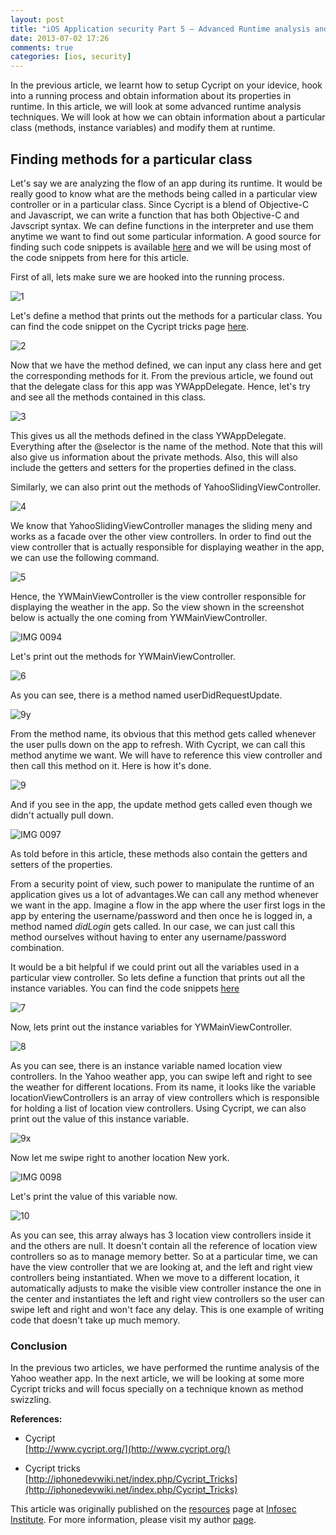 ```yaml
---
layout: post
title: "iOS Application security Part 5 – Advanced Runtime analysis and manipulation using Cycript (Yahoo Weather App)"
date: 2013-07-02 17:26
comments: true
categories: [ios, security]
---
```


In the previous article, we learnt how to setup Cycript on your idevice, hook into a running process and obtain information about its properties in runtime. In this article, we will look at some advanced runtime analysis techniques. We will look at how we can obtain information about a particular class (methods, instance variables) and modify them at runtime.

<!-- more -->

## Finding methods for a particular class

Let's say we are analyzing the flow of an app during its runtime. It would be really good to know what are the methods being called in a particular view controller or in a particular class. Since Cycript is a blend of Objective-C and Javascript, we can write a function that has both Objective-C and Javscript syntax. We can define functions in the interpreter and use them anytime we want to find out some particular information. A good source for finding such code snippets is available [here](http://iphonedevwiki.net/index.php/Cycript_Tricks) and we will be using most of the code snippets from here for this article.

First of all, lets make sure we are hooked into the running process.

![1]({{site.baseurl}}/images/posts/ios5/1.png) 

Let's define a method that prints out the methods for a particular class. You can find the code snippet on the Cycript tricks page [here](http://iphonedevwiki.net/index.php/Cycript_Tricks).

![2]({{site.baseurl}}/images/posts/ios5/2.png)

Now that we have the method defined, we can input any class here and get the corresponding methods for it. From the previous article, we found out that the delegate class for this app was YWAppDelegate. Hence, let's try and see all the methods contained in this class.

![3]({{site.baseurl}}/images/posts/ios5/3.png)

This gives us all the methods defined in the class YWAppDelegate. Everything after the @selector is the name of the method. Note that this will also give us information about the private methods. Also, this will also include the getters and setters for the properties defined in the class.

Similarly, we can also print out the methods of YahooSlidingViewController.

![4]({{site.baseurl}}/images/posts/ios5/4.png)

We know that YahooSlidingViewController manages the sliding meny and works as a facade over the other view controllers. In order to find out the view controller that is actually responsible for displaying weather in the app, we can use the following command.

![5]({{site.baseurl}}/images/posts/ios5/5.png)

Hence, the YWMainViewController is the view controller responsible for displaying the weather in the app. So the view shown in the screenshot below is actually the one coming from YWMainViewController.

![IMG 0094]({{site.baseurl}}/images/posts/ios5/IMG_0094.PNG)

Let's print out the methods for YWMainViewController.

![6]({{site.baseurl}}/images/posts/ios5/6.png)

As you can see, there is a method named userDidRequestUpdate.

![9y]({{site.baseurl}}/images/posts/ios5/9y.png)

From the method name, its obvious that this method gets called whenever the user pulls down on the app to refresh. With Cycript, we can call this method anytime we want. We will have to reference this view controller and then call this method on it. Here is how it's done.

![9]({{site.baseurl}}/images/posts/ios5/9.png)

And if you see in the app, the update method gets called even though we didn't actually pull down.

![IMG 0097]({{site.baseurl}}/images/posts/ios5/IMG_0097.PNG)

As told before in this article, these methods also contain the getters and setters of the properties.

From a security point of view, such power to manipulate the runtime of an application gives us a lot of advantages.We can call any method whenever we want in the app. Imagine a flow in the app where the user first logs in the app by entering the username/password and then once he is logged in, a method named _didLogin_ gets called. In our case, we can just call this method ourselves without having to enter any username/password combination.

It would be a bit helpful if we could print out all the variables used in a particular view controller. So lets define a function that prints out all the instance variables. You can find the code snippets [here](http://iphonedevwiki.net/index.php/Cycript_Tricks)

![7]({{site.baseurl}}/images/posts/ios5/7.png)

Now, lets print out the instance variables for YWMainViewController.

![8]({{site.baseurl}}/images/posts/ios5/8.png)

As you can see, there is an instance variable named location view controllers. In the Yahoo weather app, you can swipe left and right to see the weather for different locations. From its name, it looks like the variable locationViewControllers is an array of view controllers which is responsible for holding a list of location view controllers. Using Cycript, we can also print out the value of this instance variable.

![9x]({{site.baseurl}}/images/posts/ios5/9x.png)

Now let me swipe right to another location New york.

![IMG 0098]({{site.baseurl}}/images/posts/ios5/IMG_0098.PNG)

Let's print the value of this variable now.

![10]({{site.baseurl}}/images/posts/ios5/10.png)

As you can see, this array always has 3 location view controllers inside it and the others are null. It doesn't contain all the reference of location view controllers so as to manage memory better. So at a particular time, we can have the view controller that we are looking at, and the left and right view controllers being instantiated. When we move to a different location, it automatically adjusts to make the visible view controller instance the one in the center and instantiates the left and right view controllers so the user can swipe left and right and won't face any delay. This is one example of writing code that doesn't take up much memory.

### Conclusion

In the previous two articles, we have performed the runtime analysis of the Yahoo weather app. In the next article, we will be looking at some more Cycript tricks and will focus specially on a technique known as method swizzling.

**References:**

*   Cycript  
    [http://www.cycript.org/](http://www.cycript.org/)

*   Cycript tricks  
    [http://iphonedevwiki.net/index.php/Cycript_Tricks](http://iphonedevwiki.net/index.php/Cycript_Tricks)

This article was originally published on the [resources](http://resources.infosecinstitute.com/) page at [Infosec Institute](http://infosecinstitute.com/). For more information, please visit my author [page](http://resources.infosecinstitute.com/author/prateek/).